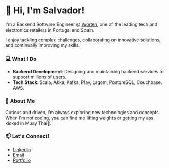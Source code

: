 # 👋 Hi, I'm Salvador!

I'm a Backend Software Engineer @ [Worten](https://www.worten.pt), one of the leading tech and electronics retailers in Portugal and Spain.

I enjoy tackling complex challenges, collaborating on innovative solutions, and continually improving my skills.

### 💻 What I Do
- **Backend Development**: Designing and maintaining backend services to support millions of users.
- **Tech Stack**: Scala, Akka, Kafka, Play, Lagom, PostgreSQL, Couchbase, AWS.

### 🌱 About Me
Curious and driven, I’m always exploring new technologies and concepts. When I'm not coding, you can find me lifting weights or getting my ass kicked in Muay Thai🥊.

### 📫 Let's Connect!
- [LinkedIn](https://www.linkedin.com/in/salvadorvsilva/)
- [Email](mailto:salvadorvilarsilva@gmail.com)
- [Portfolio](https://yourportfolio.com)
